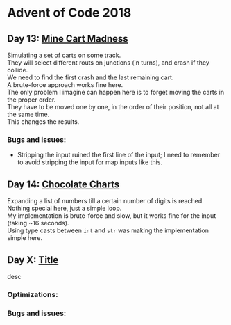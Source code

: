 # Advent of Code 2018

## Day 13: [Mine Cart Madness](https://adventofcode.com/2018/day/13)
Simulating a set of carts on some track.\
They will select different routs on junctions (in turns), and crash if they collide.\
We need to find the first crash and the last remaining cart.\
A brute-force approach works fine here.\
The only problem I imagine can happen here is to forget moving the carts in the proper order.\
They have to be moved one by one, in the order of their position, not all at the same time.\
This changes the results.

### Bugs and issues:
* Stripping the input ruined the first line of the input; I need to remember to avoid stripping the input for map inputs like this.

## Day 14: [Chocolate Charts](https://adventofcode.com/2018/day/14)
Expanding a list of numbers till a certain number of digits is reached.\
Nothing special here, just a simple loop.\
My implementation is brute-force and slow, but it works fine for the input (taking ~16 seconds).\
Using type casts between `int` and `str` was making the implementation simple here.


## Day X: [Title](https://adventofcode.com/2018/day/X)
desc
### Optimizations:
### Bugs and issues:
